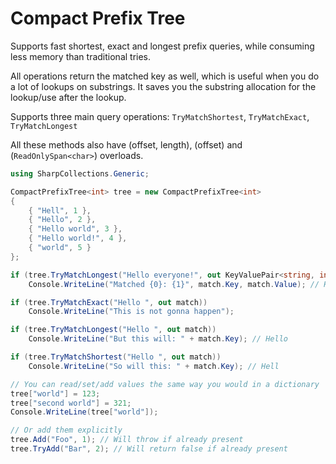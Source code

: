 # Compact Prefix Tree

Supports fast shortest, exact and longest prefix queries, while consuming less memory than traditional tries.

All operations return the matched key as well, which is useful when you do a lot of lookups on substrings.
It saves you the substring allocation for the lookup/use after the lookup.

Supports three main query operations: `TryMatchShortest`, `TryMatchExact`, `TryMatchLongest`

All these methods also have (offset, length), (offset) and (`ReadOnlySpan<char>`) overloads.

```csharp
using SharpCollections.Generic;

CompactPrefixTree<int> tree = new CompactPrefixTree<int>
{
    { "Hell", 1 },
    { "Hello", 2 },
    { "Hello world", 3 },
    { "Hello world!", 4 },
    { "world", 5 }
};

if (tree.TryMatchLongest("Hello everyone!", out KeyValuePair<string, int> match))
    Console.WriteLine("Matched {0}: {1}", match.Key, match.Value); // Hello, 2

if (tree.TryMatchExact("Hello ", out match))
    Console.WriteLine("This is not gonna happen");

if (tree.TryMatchLongest("Hello ", out match))
    Console.WriteLine("But this will: " + match.Key); // Hello

if (tree.TryMatchShortest("Hello ", out match))
    Console.WriteLine("So will this: " + match.Key); // Hell

// You can read/set/add values the same way you would in a dictionary
tree["world"] = 123;
tree["second world"] = 321;
Console.WriteLine(tree["world"]);

// Or add them explicitly
tree.Add("Foo", 1); // Will throw if already present
tree.TryAdd("Bar", 2); // Will return false if already present
```